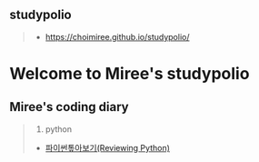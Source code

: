
## studypolio
>  - https://choimiree.github.io/studypolio/


# Welcome to Miree's studypolio
## Miree's coding diary

> 1. python
>  - [파이썬톺아보기(Reviewing Python)](20201011_python.html)
